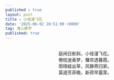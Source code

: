 ```yaml
---
published : true 
layout: post
title : 小径漫飞花
date: '2025-06-02 20:51:00 +0800'
tag: 清心煮字
published: true
---
```

<br>
<div style="text-align:center;">
庭闲日影斜，小径漫飞花。  
<br>
倦枕迷香梦，慵帘透暮霞。  
<br>
雨晴蛙出草，风静燕归家。  
<br>
莫道芳菲晚，新荷早露芽。  
<br>
</div>
